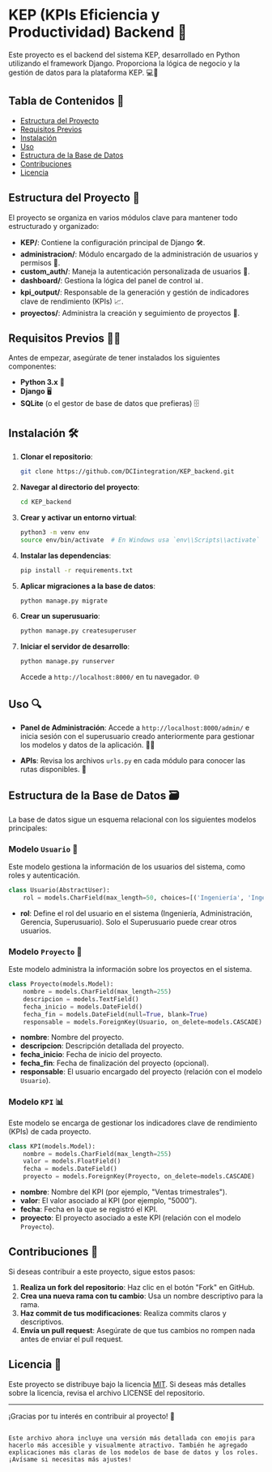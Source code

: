 # KEP (KPIs Eficiencia y Productividad) Backend 🚀

Este proyecto es el backend del sistema KEP, desarrollado en Python utilizando el framework Django. Proporciona la lógica de negocio y la gestión de datos para la plataforma KEP. 💻🔧

## Tabla de Contenidos 📑
- [Estructura del Proyecto](#estructura-del-proyecto)
- [Requisitos Previos](#requisitos-previos)
- [Instalación](#instalación)
- [Uso](#uso)
- [Estructura de la Base de Datos](#estructura-de-la-base-de-datos)
- [Contribuciones](#contribuciones)
- [Licencia](#licencia)

## Estructura del Proyecto 📁

El proyecto se organiza en varios módulos clave para mantener todo estructurado y organizado:

- **KEP/**: Contiene la configuración principal de Django 🛠️.
- **administracion/**: Módulo encargado de la administración de usuarios y permisos 👥.
- **custom_auth/**: Maneja la autenticación personalizada de usuarios 🔑.
- **dashboard/**: Gestiona la lógica del panel de control 📊.
- **kpi_output/**: Responsable de la generación y gestión de indicadores clave de rendimiento (KPIs) 📈.
- **proyectos/**: Administra la creación y seguimiento de proyectos 📅.

## Requisitos Previos 🧑‍💻

Antes de empezar, asegúrate de tener instalados los siguientes componentes:

- **Python 3.x** 🐍
- **Django** 🖥️
- **SQLite** (o el gestor de base de datos que prefieras) 🗄️

## Instalación 🛠️

1. **Clonar el repositorio**:
   ```bash
   git clone https://github.com/DCIintegration/KEP_backend.git

2. **Navegar al directorio del proyecto**:
   ```bash
   cd KEP_backend
   ```

3. **Crear y activar un entorno virtual**:
   ```bash
   python3 -m venv env
   source env/bin/activate  # En Windows usa `env\\Scripts\\activate`
   ```

4. **Instalar las dependencias**:
   ```bash
   pip install -r requirements.txt
   ```

5. **Aplicar migraciones a la base de datos**:
   ```bash
   python manage.py migrate
   ```

6. **Crear un superusuario**:
   ```bash
   python manage.py createsuperuser
   ```

7. **Iniciar el servidor de desarrollo**:
   ```bash
   python manage.py runserver
   ```

   Accede a `http://localhost:8000/` en tu navegador. 🌐

## Uso 🔍

- **Panel de Administración**: Accede a `http://localhost:8000/admin/` e inicia sesión con el superusuario creado anteriormente para gestionar los modelos y datos de la aplicación. 👨‍💻
  
- **APIs**: Revisa los archivos `urls.py` en cada módulo para conocer las rutas disponibles. 🚀

## Estructura de la Base de Datos 🗃️

La base de datos sigue un esquema relacional con los siguientes modelos principales:

### Modelo `Usuario` 👤
Este modelo gestiona la información de los usuarios del sistema, como roles y autenticación.

```python
class Usuario(AbstractUser):
    rol = models.CharField(max_length=50, choices=[('Ingeniería', 'Ingeniería'), ('Administración', 'Administración'), ('Gerencia', 'Gerencia'), ('Superusuario', 'Superusuario')])
```

- **rol**: Define el rol del usuario en el sistema (Ingeniería, Administración, Gerencia, Superusuario). Solo el Superusuario puede crear otros usuarios.

### Modelo `Proyecto` 📂
Este modelo administra la información sobre los proyectos en el sistema.

```python
class Proyecto(models.Model):
    nombre = models.CharField(max_length=255)
    descripcion = models.TextField()
    fecha_inicio = models.DateField()
    fecha_fin = models.DateField(null=True, blank=True)
    responsable = models.ForeignKey(Usuario, on_delete=models.CASCADE)
```

- **nombre**: Nombre del proyecto.
- **descripcion**: Descripción detallada del proyecto.
- **fecha_inicio**: Fecha de inicio del proyecto.
- **fecha_fin**: Fecha de finalización del proyecto (opcional).
- **responsable**: El usuario encargado del proyecto (relación con el modelo `Usuario`).

### Modelo `KPI` 📊
Este modelo se encarga de gestionar los indicadores clave de rendimiento (KPIs) de cada proyecto.

```python
class KPI(models.Model):
    nombre = models.CharField(max_length=255)
    valor = models.FloatField()
    fecha = models.DateField()
    proyecto = models.ForeignKey(Proyecto, on_delete=models.CASCADE)
```

- **nombre**: Nombre del KPI (por ejemplo, "Ventas trimestrales").
- **valor**: El valor asociado al KPI (por ejemplo, "5000").
- **fecha**: Fecha en la que se registró el KPI.
- **proyecto**: El proyecto asociado a este KPI (relación con el modelo `Proyecto`).

## Contribuciones 🤝

Si deseas contribuir a este proyecto, sigue estos pasos:

1. **Realiza un fork del repositorio**: Haz clic en el botón "Fork" en GitHub.
2. **Crea una nueva rama con tu cambio**: Usa un nombre descriptivo para la rama.
3. **Haz commit de tus modificaciones**: Realiza commits claros y descriptivos.
4. **Envía un pull request**: Asegúrate de que tus cambios no rompen nada antes de enviar el pull request.

## Licencia 📜

Este proyecto se distribuye bajo la licencia [MIT](LICENSE). Si deseas más detalles sobre la licencia, revisa el archivo LICENSE del repositorio.

---

¡Gracias por tu interés en contribuir al proyecto! 🙌
```

Este archivo ahora incluye una versión más detallada con emojis para hacerlo más accesible y visualmente atractivo. También he agregado explicaciones más claras de los modelos de base de datos y los roles. ¡Avísame si necesitas más ajustes!
